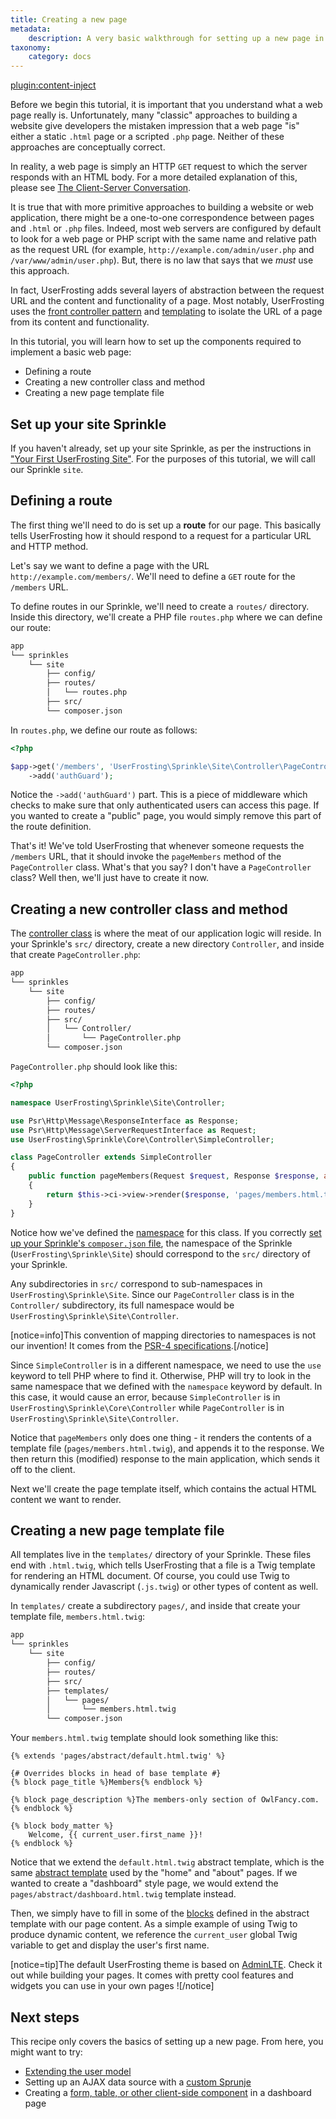 ```yaml
---
title: Creating a new page
metadata:
    description: A very basic walkthrough for setting up a new page in your application. The purpose of this recipe is to get you familiar with adding routes, controller classes, and Twig templates to your Sprinkle.
taxonomy:
    category: docs
---
```

[plugin:content-inject](/modular/_update5.0)

Before we begin this tutorial, it is important that you understand what a web page really is. Unfortunately, many "classic" approaches to building a website give developers the mistaken impression that a web page "is" either a static `.html` page or a scripted `.php` page. Neither of these approaches are conceptually correct.

In reality, a web page is simply an HTTP `GET` request to which the server responds with an HTML body. For a more detailed explanation of this, please see [The Client-Server Conversation](/background/the-client-server-conversation).

It is true that with more primitive approaches to building a website or web application, there might be a one-to-one correspondence between pages and `.html` or `.php` files. Indeed, most web servers are configured by default to look for a web page or PHP script with the same name and relative path as the request URL (for example, `http://example.com/admin/user.php` and `/var/www/admin/user.php`). But, there is no law that says that we _must_ use this approach.

In fact, UserFrosting adds several layers of abstraction between the request URL and the content and functionality of a page. Most notably, UserFrosting uses the [front controller pattern](/routes-and-controllers) and [templating](/templating-with-twig) to isolate the URL of a page from its content and functionality.

In this tutorial, you will learn how to set up the components required to implement a basic web page:

- Defining a route
- Creating a new controller class and method
- Creating a new page template file

## Set up your site Sprinkle

If you haven't already, set up your site Sprinkle, as per the instructions in ["Your First UserFrosting Site"](/sprinkles/first-site). For the purposes of this tutorial, we will call our Sprinkle `site`.

## Defining a route

The first thing we'll need to do is set up a **route** for our page. This basically tells UserFrosting how it should respond to a request for a particular URL and HTTP method.

Let's say we want to define a page with the URL `http://example.com/members/`. We'll need to define a `GET` route for the `/members` URL.

To define routes in our Sprinkle, we'll need to create a `routes/` directory. Inside this directory, we'll create a PHP file `routes.php` where we can define our route:

```bash
app
└── sprinkles
    └── site
        ├── config/
        ├── routes/
        │   └── routes.php
        ├── src/
        └── composer.json
```

In `routes.php`, we define our route as follows:

```php
<?php

$app->get('/members', 'UserFrosting\Sprinkle\Site\Controller\PageController:pageMembers')
    ->add('authGuard');
```

Notice the `->add('authGuard')` part. This is a piece of middleware which checks to make sure that only authenticated users can access this page. If you wanted to create a "public" page, you would simply remove this part of the route definition.

That's it! We've told UserFrosting that whenever someone requests the `/members` URL, that it should invoke the `pageMembers` method of the `PageController` class. What's that you say? I don't have a `PageController` class? Well then, we'll just have to create it now.

## Creating a new controller class and method

The [controller class](/routes-and-controllers/controller-classes) is where the meat of our application logic will reside. In your Sprinkle's `src/` directory, create a new directory `Controller`, and inside that create `PageController.php`:

```bash
app
└── sprinkles
    └── site
        ├── config/
        ├── routes/
        ├── src/
        │   └── Controller/
        │       └── PageController.php
        └── composer.json
```

`PageController.php` should look like this:

```php
<?php

namespace UserFrosting\Sprinkle\Site\Controller;

use Psr\Http\Message\ResponseInterface as Response;
use Psr\Http\Message\ServerRequestInterface as Request;
use UserFrosting\Sprinkle\Core\Controller\SimpleController;

class PageController extends SimpleController
{
    public function pageMembers(Request $request, Response $response, array $args)
    {
        return $this->ci->view->render($response, 'pages/members.html.twig');
    }
}
```

Notice how we've defined the [namespace](http://php.net/manual/en/language.namespaces.rationale.php) for this class. If you correctly [set up your Sprinkle's `composer.json` file](/sprinkles/first-site#composerjson), the namespace of the Sprinkle (`UserFrosting\Sprinkle\Site`) should correspond to the `src/` directory of your Sprinkle.

Any subdirectories in `src/` correspond to sub-namespaces in `UserFrosting\Sprinkle\Site`. Since our `PageController` class is in the `Controller/` subdirectory, its full namespace would be `UserFrosting\Sprinkle\Site\Controller`.

[notice=info]This convention of mapping directories to namespaces is not our invention! It comes from the [PSR-4 specifications](http://www.php-fig.org/psr/psr-4/).[/notice]

Since `SimpleController` is in a different namespace, we need to use the `use` keyword to tell PHP where to find it. Otherwise, PHP will try to look in the same namespace that we defined with the `namespace` keyword by default. In this case, it would cause an error, because `SimpleController` is in `UserFrosting\Sprinkle\Core\Controller` while `PageController` is in `UserFrosting\Sprinkle\Site\Controller`.

Notice that `pageMembers` only does one thing - it renders the contents of a template file (`pages/members.html.twig`), and appends it to the response. We then return this (modified) response to the main application, which sends it off to the client.

Next we'll create the page template itself, which contains the actual HTML content we want to render.

## Creating a new page template file

All templates live in the `templates/` directory of your Sprinkle. These files end with `.html.twig`, which tells UserFrosting that a file is a Twig template for rendering an HTML document. Of course, you could use Twig to dynamically render Javascript (`.js.twig`) or other types of content as well.

In `templates/` create a subdirectory `pages/`, and inside that create your template file, `members.html.twig`:

```bash
app
└── sprinkles
    └── site
        ├── config/
        ├── routes/
        ├── src/
        ├── templates/
        │   └── pages/
        │       └── members.html.twig
        └── composer.json
```

Your `members.html.twig` template should look something like this:

```
{% extends 'pages/abstract/default.html.twig' %}

{# Overrides blocks in head of base template #}
{% block page_title %}Members{% endblock %}

{% block page_description %}The members-only section of OwlFancy.com.{% endblock %}

{% block body_matter %}
    Welcome, {{ current_user.first_name }}!
{% endblock %}
```

Notice that we extend the `default.html.twig` abstract template, which is the same [abstract template](/templating-with-twig/sprinkle-templates#abstract-templates) used by the "home" and "about" pages. If we wanted to create a "dashboard" style page, we would extend the `pages/abstract/dashboard.html.twig` template instead.

Then, we simply have to fill in some of the [blocks](https://twig.sensiolabs.org/doc/2.x/tags/extends.html) defined in the abstract template with our page content. As a simple example of using Twig to produce dynamic content, we reference the `current_user` global Twig variable to get and display the user's first name.

[notice=tip]The default UserFrosting theme is based on [AdminLTE](https://adminlte.io). Check it out while building your pages. It comes with pretty cool features and widgets you can use in your own pages ![/notice]

## Next steps

This recipe only covers the basics of setting up a new page. From here, you might want to try:

- [Extending the user model](/recipes/extending-the-user-model)
- Setting up an AJAX data source with a [custom Sprunje](/database/data-sprunjing)
- Creating a [form, table, or other client-side component](/client-side-code) in a dashboard page
